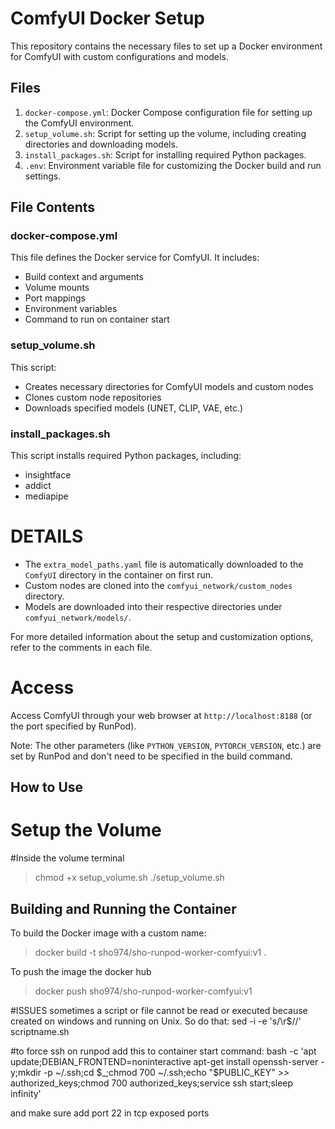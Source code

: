 # ComfyUI Docker Setup

This repository contains the necessary files to set up a Docker environment for ComfyUI with custom configurations and models.

## Files

1. `docker-compose.yml`: Docker Compose configuration file for setting up the ComfyUI environment.
2. `setup_volume.sh`: Script for setting up the volume, including creating directories and downloading models.
3. `install_packages.sh`: Script for installing required Python packages.
4. `.env`: Environment variable file for customizing the Docker build and run settings.

## File Contents

### docker-compose.yml

This file defines the Docker service for ComfyUI. It includes:
- Build context and arguments
- Volume mounts
- Port mappings
- Environment variables
- Command to run on container start

### setup_volume.sh

This script:
- Creates necessary directories for ComfyUI models and custom nodes
- Clones custom node repositories
- Downloads specified models (UNET, CLIP, VAE, etc.)

### install_packages.sh

This script installs required Python packages, including:
- insightface
- addict
- mediapipe

# DETAILS

- The `extra_model_paths.yaml` file is automatically downloaded to the `ComfyUI` directory in the container on first run.
- Custom nodes are cloned into the `comfyui_network/custom_nodes` directory.
- Models are downloaded into their respective directories under `comfyui_network/models/`.

For more detailed information about the setup and customization options, refer to the comments in each file.

# Access

Access ComfyUI through your web browser at `http://localhost:8188` (or the port specified by RunPod).

Note: The other parameters (like `PYTHON_VERSION`, `PYTORCH_VERSION`, etc.) are set by RunPod and don't need to be specified in the build command.


## How to Use

# Setup the Volume

#Inside the volume terminal

> chmod +x setup_volume.sh
> ./setup_volume.sh

## Building and Running the Container

To build the Docker image with a custom name:

> docker build -t sho974/sho-runpod-worker-comfyui:v1 .

To push the image the docker hub
> docker push sho974/sho-runpod-worker-comfyui:v1

#ISSUES
sometimes a script or file cannot be read or executed because created on windows and running on Unix. So do that: 
sed -i -e 's/\r$//' scriptname.sh

#to force ssh on runpod add this to container start command:
bash -c 'apt update;DEBIAN_FRONTEND=noninteractive apt-get install openssh-server -y;mkdir -p ~/.ssh;cd $_;chmod 700 ~/.ssh;echo "$PUBLIC_KEY" >> authorized_keys;chmod 700 authorized_keys;service ssh start;sleep infinity'

and make sure add port 22 in tcp exposed ports